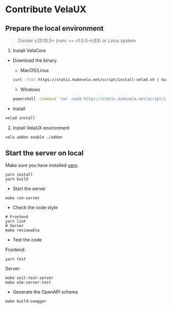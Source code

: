 # Contribute VelaUX

## Prepare the local environment

> Docker v20.10.5+ (runc >= v1.0.0-rc93) or Linux system

1. Install VelaCore

* Download the binary.

    * MacOS/Linux

    ```bash
    curl -fsSl https://static.kubevela.net/script/install-velad.sh | bash
    ```

    * Windows

    ```bash
    powershell -Command "iwr -useb https://static.kubevela.net/script/install-velad.ps1 | iex"
    ```

* Install

```bash
velad install
```

2. Install VelaUX environment

```bash
vela addon enable ./addon
```

## Start the server on local

Make sure you have installed [yarn](https://classic.yarnpkg.com/en/docs/install).

```shell
yarn install
yarn build
```

* Start the server

```shell
make run-server
```

* Check the code style

```shell
# Frontend
yarn lint
# Server
make reviewable
```

* Test the code

Frontend:

```shell
yarn test
```

Server:

```shell
make unit-test-server
make e2e-server-test
```

* Generate the OpenAPI schema

```shell
make build-swagger
```
